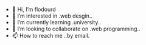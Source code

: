 - 👋 Hi, I’m flodourd
- 👀 I’m interested in .web desgin..
- 🌱 I’m currently learning .university..
- 💞️ I’m looking to collaborate on .web programming..
- 📫 How to reach me ..by email.

<!---
flodourd/flodourd is a ✨ special ✨ repository because its `README.md` (this file) appears on your GitHub profile.
You can click the Preview link to take a look at your changes.
--->
